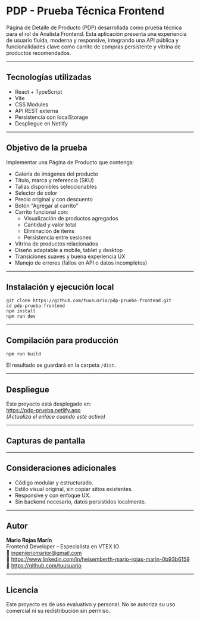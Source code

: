 # PDP - Prueba Técnica Frontend

Página de Detalle de Producto (PDP) desarrollada como prueba técnica para el rol de Analista Frontend. Esta aplicación presenta una experiencia de usuario fluida, moderna y responsive, integrando una API pública y funcionalidades clave como carrito de compras persistente y vitrina de productos recomendados.

---

## Tecnologías utilizadas

- React + TypeScript  
- Vite  
- CSS Modules  
- API REST externa  
- Persistencia con localStorage  
- Despliegue en Netlify

---

## Objetivo de la prueba

Implementar una Página de Producto que contenga:

- Galería de imágenes del producto  
- Título, marca y referencia (SKU)  
- Tallas disponibles seleccionables  
- Selector de color  
- Precio original y con descuento  
- Botón "Agregar al carrito"  
- Carrito funcional con:  
  - Visualización de productos agregados  
  - Cantidad y valor total  
  - Eliminación de ítems  
  - Persistencia entre sesiones  
- Vitrina de productos relacionados  
- Diseño adaptable a mobile, tablet y desktop  
- Transiciones suaves y buena experiencia UX  
- Manejo de errores (fallos en API o datos incompletos)

---

## Instalación y ejecución local

```
git clone https://github.com/tuusuario/pdp-prueba-frontend.git
cd pdp-prueba-frontend
npm install
npm run dev
```

---

## Compilación para producción

```
npm run build
```

El resultado se guardará en la carpeta `/dist`.

---

## Despliegue

Este proyecto está desplegado en:  
https://pdp-prueba.netlify.app  
_(Actualiza el enlace cuando esté activo)_

---

## Capturas de pantalla

<!-- Puedes insertar imágenes aquí -->  
<!-- ![Desktop view](./screenshots/pdp-desktop.png) -->

---

## Consideraciones adicionales

- Código modular y estructurado.  
- Estilo visual original, sin copiar sitios existentes.  
- Responsive y con enfoque UX.  
- Sin backend necesario, datos persistidos localmente.

---

## Autor

**Mario Rojas Marín**  
Frontend Developer – Especialista en VTEX IO  
📧 ingenieriomarior@gmail.com  
🔗 https://www.linkedin.com/in/heisemberth-mario-rojas-marin-0b93b6159  
🔗 https://github.com/tuusuario

---

## Licencia

Este proyecto es de uso evaluativo y personal. No se autoriza su uso comercial ni su redistribución sin permiso.


